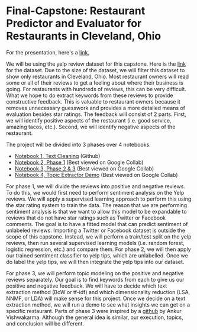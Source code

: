 # Final-Capstone: Restaurant Predictor and Evaluator for Restaurants in Cleveland, Ohio

For the presentation, here's a [link.](https://docs.google.com/presentation/d/1hreNKyj12pi_CUPy3Wa4l0SukEB_H3VzRD7iPLcporA/edit?usp=sharing)

We will be using the yelp review dataset for this capstone. Here is the [link](https://www.kaggle.com/yelp-dataset/yelp-dataset/version/6) for the dataset. Due to the size of the dataset, we will filter this dataset to show only restaurants in Cleveland, Ohio. Most restaurant owners will read some or all of their reviews to get a feeling about where their business is going. For restaurants with hundreds of reviews, this can be very difficult. What we hope to do extract keywords from these reviews to provide constructive feedback. This is valuable to restaurant owners because it removes unnecessary guesswork and provides a more detailed means of evaluation besides star ratings. The feedback will consist of 2 parts. First, we will identify positive aspects of the restaurant (i.e. good service, amazing tacos, etc.). Second, we will identify negative aspects of the restaurant. <br/>

The project will be divided into 3 phases over 4 notebooks.

- [Notebook 1, Text Cleaning](https://github.com/jamestorres1988/Final-Capstone/blob/master/Notebook_1_out_of_4_Text_Cleaning.ipynb) (Github)
- [Notebook 2, Phase 1](https://drive.google.com/open?id=1HUpfTqdPWjVU9vTC-GC671OUDByNzOQI) (Best viewed on Google Collab)
- [Notebook 3, Phase 2 & 3](https://drive.google.com/open?id=1c73_l8du7hP3gXlp6V_e0AI1esRAtIQ8) (Best viewed on Google Collab)
- [Notebook 4, Topic Extractor Demo](https://drive.google.com/open?id=1m9wZ4mi-ZrhShA8i1PtAoTCTritrekA9) (Best viewed on Google Collab)

For phase 1, we will divide the reviews into positive and negative reviews. To do this, we would first need to perform sentiment analysis on the Yelp reviews. We will apply a supervised learning approach to perform this using the star rating system to train the data. The reason that we are performing sentiment analysis is that we want to allow this model to be expandable to reviews that do not have star ratings such as Twitter or Facebook comments. The goal is to have a fitted model that can predict sentiment of unlabeled reviews. Importing a Twitter or Facebook dataset is outside the scope of this capstone. Instead, we will perform a train/test split on the yelp reviews, then run several supervised learning models (i.e. random forest, logistic regression, etc.) and compare them. For phase 2, we will then apply our trained sentiment classifier to yelp tips, which are unlabelled. Once we do label the yelp tips, we will then integrate the yelp tips into our dataset. <br/>

For phase 3, we will perform topic modeling on the positive and negative reviews separately. Our goal is to find keywords from each to give us our positive and negative feedback. We will have to decide which text extraction method (BoW or tf-idf) and which dimensionality reduction (LSA, NNMF, or LDA) will make sense for this project. Once we decide on a text extraction method, we will run a demo to see what insights we can get on a specific restaurant. Parts of phase 3 were inspired by a [github](https://github.com/Vishwacorp/yelp_nlp) by Ankur Vishwakarma. Although the general idea is similar, our execution, topics, and conclusion will be different.  


